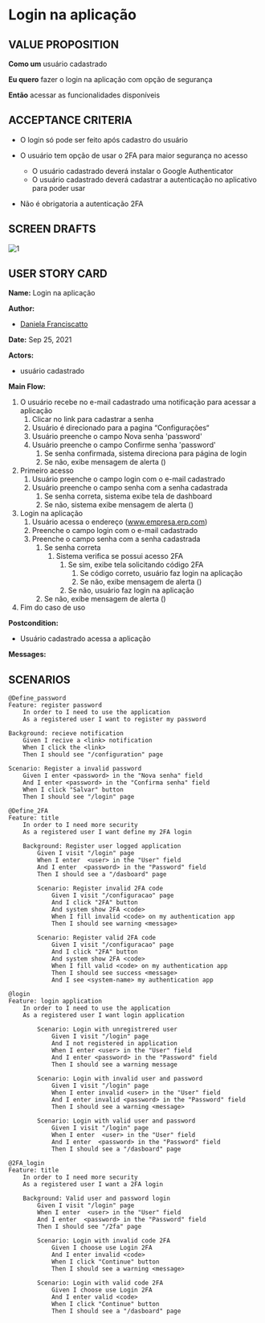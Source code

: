 # Login na aplicação

## VALUE PROPOSITION

 **Como um** usuário cadastrado

 **Eu quero** fazer o login na aplicação com opção de segurança

 **Então** acessar as funcionalidades disponíveis

## ACCEPTANCE CRITERIA

- O login só pode ser feito após cadastro do usuário

- O usuário tem opção de usar o 2FA para maior segurança no acesso
    - O usuário cadastrado deverá instalar o Google Authenticator
    - O usuário cadastrado deverá cadastrar a autenticação no aplicativo para poder usar

- Não é obrigatoria a autenticação 2FA

## SCREEN DRAFTS

![1](/img/must-ERP/login.png)

## USER STORY CARD

**Name:** Login na aplicação

**Author:** 

- [Daniela Franciscatto](https://github.com/danielaanjos) 

**Date:** Sep 25, 2021

**Actors:**  

- usuário cadastrado

**Main Flow:**

1. O usuário recebe no e-mail cadastrado uma notificação para acessar a aplicação
    1. Clicar no link para cadastrar a senha
    2. Usuário é direcionado para a pagina “Configurações“
    3. Usuário preenche o campo Nova senha 'password'
    4. Usuário preenche o campo Confirme senha 'password'
        1. Se senha confirmada, sistema direciona para página de login
        2. Se não, exibe mensagem de alerta ()
2. Primeiro acesso
    1. Usuário preenche o campo login com o e-mail cadastrado
    2. Usuário preenche o campo senha com a senha cadastrada
        1. Se senha correta, sistema exibe tela de dashboard
        2. Se não, sistema exibe mensagem de alerta ()
3. Login na aplicação
    1. Usuário acessa o endereço (www.empresa.erp.com)
    2. Preenche o campo login com o e-mail cadastrado
    3. Preenche o campo senha com a senha cadastrada
        1. Se senha correta
            1. Sistema verifica se possui acesso 2FA
                1. Se sim, exibe tela solicitando código 2FA
                    1. Se código correto, usuário faz login na aplicação
                    2. Se não, exibe mensagem de alerta ()
                2. Se não, usuário faz login na aplicação
        2. Se não, exibe mensagem de alerta ()
4. Fim do caso de uso

**Postcondition:**

- Usuário cadastrado acessa a aplicação

**Messages:**

## SCENARIOS

```gherkin
@Define_password
Feature: register password
    In order to I need to use the application
    As a registered user I want to register my password

Background: recieve notification
    Given I recive a <link> notification
    When I click the <link>
    Then I should see "/configuration" page

Scenario: Register a invalid password
    Given I enter <password> in the "Nova senha" field
    And I enter <password> in the "Confirma senha" field
    When I click "Salvar" button
    Then I should see "/login" page

@Define_2FA
Feature: title
    In order to I need more security
    As a registered user I want define my 2FA login

    Background: Register user logged application
        Given I visit "/login" page
        When I enter  <user> in the "User" field
        And I enter  <password> in the "Password" field
        Then I should see a "/dasboard" page

        Scenario: Register invalid 2FA code
            Given I visit "/configuracao" page
            And I click "2FA" button
            And system show 2FA <code>
            When I fill invalid <code> on my authentication app
            Then I should see warning <message>

        Scenario: Register valid 2FA code
            Given I visit "/configuracao" page
            And I click "2FA" button
            And system show 2FA <code>
            When I fill valid <code> on my authentication app
            Then I should see success <message>
            And I see <system-name> my authentication app  
            
@login
Feature: login application
    In order to I need to use the application
    As a registered user I want login application

        Scenario: Login with unregistrered user
            Given I visit "/login" page
            And I not registered in application
            When I enter <user> in the "User" field
            And I enter <password> in the "Password" field
            Then I should see a warning message

        Scenario: Login with invalid user and password
            Given I visit "/login" page
            When I enter invalid <user> in the "User" field
            And I enter invalid <password> in the "Password" field
            Then I should see a warning <message>

        Scenario: Login with valid user and password
            Given I visit "/login" page
            When I enter  <user> in the "User" field
            And I enter  <password> in the "Password" field
            Then I should see a "/dasboard" page

@2FA_login
Feature: title
    In order to I need more security
    As a registered user I want a 2FA login

    Background: Valid user and password login
        Given I visit "/login" page
        When I enter  <user> in the "User" field
        And I enter  <password> in the "Password" field
        Then I should see "/2fa" page

        Scenario: Login with invalid code 2FA
            Given I choose use Login 2FA
            And I enter invalid <code>
            When I click "Continue" button
            Then I should see a warning <message>

        Scenario: Login with valid code 2FA
            Given I choose use Login 2FA
            And I enter valid <code>
            When I click "Continue" button
            Then I should see a "/dasboard" page 
```
